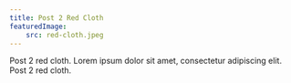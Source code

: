 ```yaml
---
title: Post 2 Red Cloth
featuredImage:
    src: red-cloth.jpeg
---
```

Post 2 red cloth. Lorem ipsum dolor sit amet, consectetur adipiscing elit. Post 2 red cloth.
